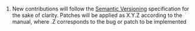 
1. New contributions will follow the [Semantic Versioning](https://semver.org) specification for the sake of clarity. Patches will be applied as X.Y.Z according to the manual, where .Z
corresponds to the bug or patch to be implemented
